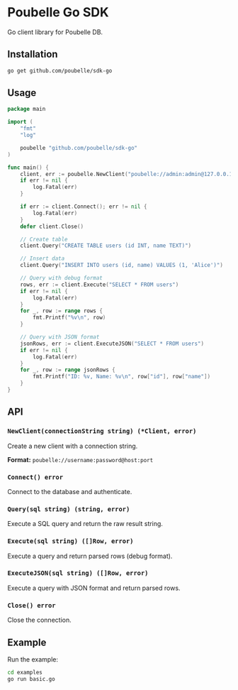 # Poubelle Go SDK

Go client library for Poubelle DB.

## Installation

```bash
go get github.com/poubelle/sdk-go
```

## Usage

```go
package main

import (
    "fmt"
    "log"

    poubelle "github.com/poubelle/sdk-go"
)

func main() {
    client, err := poubelle.NewClient("poubelle://admin:admin@127.0.0.1:5432")
    if err != nil {
        log.Fatal(err)
    }

    if err := client.Connect(); err != nil {
        log.Fatal(err)
    }
    defer client.Close()

    // Create table
    client.Query("CREATE TABLE users (id INT, name TEXT)")

    // Insert data
    client.Query("INSERT INTO users (id, name) VALUES (1, 'Alice')")

    // Query with debug format
    rows, err := client.Execute("SELECT * FROM users")
    if err != nil {
        log.Fatal(err)
    }
    for _, row := range rows {
        fmt.Printf("%v\n", row)
    }

    // Query with JSON format
    jsonRows, err := client.ExecuteJSON("SELECT * FROM users")
    if err != nil {
        log.Fatal(err)
    }
    for _, row := range jsonRows {
        fmt.Printf("ID: %v, Name: %v\n", row["id"], row["name"])
    }
}
```

## API

### `NewClient(connectionString string) (*Client, error)`

Create a new client with a connection string.

**Format:** `poubelle://username:password@host:port`

### `Connect() error`

Connect to the database and authenticate.

### `Query(sql string) (string, error)`

Execute a SQL query and return the raw result string.

### `Execute(sql string) ([]Row, error)`

Execute a query and return parsed rows (debug format).

### `ExecuteJSON(sql string) ([]Row, error)`

Execute a query with JSON format and return parsed rows.

### `Close() error`

Close the connection.

## Example

Run the example:

```bash
cd examples
go run basic.go
```
